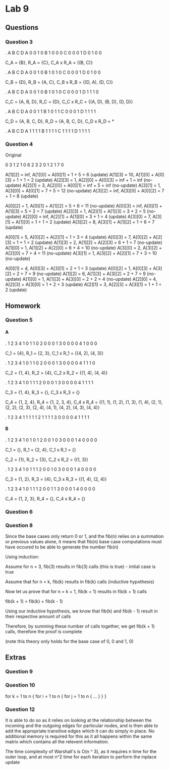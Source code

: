 # Lab 9

## Questions

### Question 3

. A B C D
A 0 0 1 0
B 1 0 0 0
C 0 0 0 1
D 0 1 0 0

C_A = {B}, R_A = {C}, C_A x R_A = {(B, C)}

. A B C D
A 0 0 1 0
B 1 0 1 0
C 0 0 0 1
D 0 1 0 0

C_B = {D}, R_B = {A, C}, C_B x R_B = {(D, A), (D, C)}

. A B C D
A 0 0 1 0
B 1 0 1 0
C 0 0 0 1
D 1 1 1 0

C_C = {A, B, D}, R_C = {D}, C_C x R_C = {(A, D), (B, D), (D, D)}

. A B C D
A 0 0 1 1
B 1 0 1 1
C 0 0 0 1
D 1 1 1 1

C_D = {A, B, C, D}, R_D = {A, B, C, D}, C_D x R_D = \*

. A B C D
A 1 1 1 1
B 1 1 1 1
C 1 1 1 1
D 1 1 1 1

### Question 4

Original

0 3 1 2
1 0 6 2
3 2 0 1
2 1 7 0

<!-- k = 0 -->

A[1][2] = inf, A[1][0] + A[0][1] = 1 + 5 = 6 (update)
A[1][3] = 10, A[1][0] + A[0][3] = 1 + 1 = 2 (update)
A[2][3] = 1, A[2][0] + A[0][3] = inf + 1 = inf (no-update)
A[2][1] = 3, A[2][0] + A[0][1] = inf + 5 = inf (no-update)
A[3][1] = 1, A[3][0] + A[0][1] = 7 + 5 = 12 (no-update)
A[3][2] = inf, A[3][0] + A[0][2] = 7 + 1 = 8 (update)

<!-- k = 1 -->

A[0][2] = 1, A[0][1] + A[1][2] = 5 + 6 = 11 (no-update)
A[0][3] = inf, A[0][1] + A[1][3] = 5 + 2 = 7 (update)
A[2][3] = 1, A[2][1] + A[1][3] = 3 + 2 = 5 (no-update)
A[2][0] = inf, A[2][1] + A[1][0] = 3 + 1 = 4 (update)
A[3][0] = 7, A[3][1] + A[1][0] = 1 + 1 = 2 (update)
A[3][2] = 8, A[3][1] + A[1][2] = 1 + 6 = 7 (update)

<!-- k = 2 -->

A[0][1] = 5, A[0][2] + A[2][1] = 1 + 3 = 4 (update)
A[0][3] = 7, A[0][2] + A[2][3] = 1 + 1 = 2 (update)
A[1][3] = 2, A[1][2] + A[2][3] = 6 + 1 = 7 (no-update)
A[1][0] = 1, A[1][2] + A[2][0] = 6 + 4 = 10 (no-update)
A[3][0] = 2, A[3][2] + A[2][0] = 7 + 4 = 11 (no-update)
A[3][1] = 1, A[3][2] + A[2][1] = 7 + 3 = 10 (no-update)

<!-- k = 3 -->

A[0][1] = 4, A[0][3] + A[3][1] = 2 + 1 = 3 (update)
A[0][2] = 1, A[0][3] + A[3][2] = 2 + 7 = 9 (no-update)
A[1][2] = 6, A[1][3] + A[3][2] = 2 + 7 = 9 (no-update)
A[1][0] = 1, A[1][3] + A[3][0] = 2 + 2 = 4 (no-update)
A[2][0] = 4, A[2][3] + A[3][0] = 1 + 2 = 3 (update)
A[2][1] = 3, A[2][3] + A[3][1] = 1 + 1 = 2 (update)

## Homework

### Question 5

#### A

. 1 2 3 4
1 0 1 1 0
2 0 0 0 1
3 0 0 0 0
4 1 0 0 0

C_1 = {4}, R_1 = {2, 3}, C_1 x R_1 = {(4, 2), (4, 3)}

. 1 2 3 4
1 0 1 1 0
2 0 0 0 1
3 0 0 0 0
4 1 1 1 0

C_2 = {1, 4}, R_2 = {4}, C_2 x R_2 = {(1, 4), (4, 4)}

. 1 2 3 4
1 0 1 1 1
2 0 0 0 1
3 0 0 0 0
4 1 1 1 1

C_3 = {1, 4}, R_3 = {}, C_3 x R_3 = {}

C_4 = {1, 2, 4}, R_4 = {1, 2, 3, 4}, C_4 x R_4 = {(1, 1), (1, 2), (1, 3), (1, 4), (2, 1), (2, 2), (2, 3), (2, 4), (4, 1), (4, 2), (4, 3), (4, 4)}

. 1 2 3 4
1 1 1 1 1
2 1 1 1 1
3 0 0 0 0
4 1 1 1 1

#### B

. 1 2 3 4
1 0 1 0 1
2 0 0 1 0
3 0 0 0 1
4 0 0 0 0

C_1 = {}, R_1 = {2, 4}, C_1 x R_1 = {}

C_2 = {1}, R_2 = {3}, C_2 x R_2 = {(1, 3)}

. 1 2 3 4
1 0 1 1 1
2 0 0 1 0
3 0 0 0 1
4 0 0 0 0

C_3 = {1, 2}, R_3 = {4}, C_3 x R_3 = {(1, 4), (2, 4)}

. 1 2 3 4
1 0 1 1 1
2 0 0 1 1
3 0 0 0 1
4 0 0 0 0

C_4 = {1, 2, 3}, R_4 = {}, C_4 x R_4 = {}

### Question 6

### Question 8

Since the base cases only return 0 or 1, and the fib(n) relies on a summation or previous values alone, it means that fib(n) base case computations must have occured to be able to generate the number fib(n)

Using induction:

Assume for n = 3, fib(3) results in fib(3) calls (this is true) - initial case is true

Assume that for n = k, fib(k) results in fib(k) calls (inductive hypothesis)

Now let us prove that for n = k + 1, fib(k + 1) results in fib(k + 1) calls

fib(k + 1) = fib(k) + fib(k - 1)

Using our inductive hypothesis, we know that fib(k) and fib(k - 1) result in their respective amount of calls

Therefore, by summing these number of calls together, we get fib(k + 1) calls, therefore the proof is complete

(note this theory only holds for the base case of 0, 0 and 1, 0)

## Extras

### Question 9

### Question 10

for k = 1 to n {
for i = 1 to n {
for j = 1 to n {
...
}
}
}

### Question 12

It is able to do so as it relies on looking at the relationship between the incoming and the outgoing edges for particular nodes, and is then able to add the appropriate transitive edges which it can do simply in place. No additional memory is required for this as it all happens within the same matrix which contains all the relevent information.

The time complexity of Warshall's is O(n ^ 3), as it requires n time for the outer loop, and at most n^2 time for each iteration to perform the inplace update
